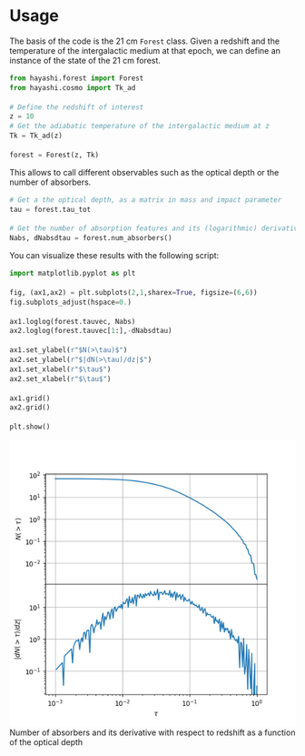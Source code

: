 # Usage

The basis of the code is the 21 cm `Forest` class. Given a redshift and the temperature of the intergalactic medium at that epoch, we can define an instance of the state of the 21 cm forest.

```py
from hayashi.forest import Forest
from hayashi.cosmo import Tk_ad

# Define the redshift of interest
z = 10
# Get the adiabatic temperature of the intergalactic medium at z
Tk = Tk_ad(z)

forest = Forest(z, Tk)
```

This allows to call different observables such as the optical depth or the number of absorbers.

```py
# Get a the optical depth, as a matrix in mass and impact parameter
tau = forest.tau_tot

# Get the number of absorption features and its (logarithmic) derivative with respect to tau
Nabs, dNabsdtau = forest.num_absorbers()
```

You can visualize these results with the following script:

```python
import matplotlib.pyplot as plt

fig, (ax1,ax2) = plt.subplots(2,1,sharex=True, figsize=(6,6))
fig.subplots_adjust(hspace=0.)

ax1.loglog(forest.tauvec, Nabs)
ax2.loglog(forest.tauvec[1:],-dNabsdtau)

ax1.set_ylabel(r"$N(>\tau)$")
ax2.set_ylabel(r"$|dN(>\tau)/dz|$")
ax1.set_xlabel(r"$\tau$")
ax2.set_xlabel(r"$\tau$")

ax1.grid()
ax2.grid()

plt.show()
```

![Number of absorbers and its derivative with respect to redshift as a function of the optical depth](img/absorbers.png "Number of absorbers and its derivative with respect to redshift as a function of the optical depth")
Number of absorbers and its derivative with respect to redshift as a function of the optical depth